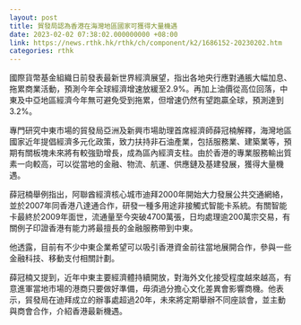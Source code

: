 ```yaml
---
layout: post
title: 貿發局認為香港在海灣地區國家可獲得大量機遇
date: 2023-02-02 07:38:02.000000000 +08:00
link: https://news.rthk.hk/rthk/ch/component/k2/1686152-20230202.htm
categories: rthk
---
```


國際貨幣基金組織日前發表最新世界經濟展望，指出各地央行應對通脹大幅加息、拖累商業活動，預測今年全球經濟增速放緩至2.9%。再加上油價從高位回落，中東及中亞地區經濟今年無可避免受到拖累，但增速仍然有望跑贏全球，預測達到3.2%。

專門研究中東市場的貿發局亞洲及新興市場助理首席經濟師薛冠楠解釋，海灣地區國家近年提倡經濟多元化政策，致力扶持非石油產業，包括服務業、建築業等，預期有關板塊未來將有較強勁增長，成為區內經濟支柱。由於香港的專業服務輸出質素一向較高，可以從當地的金融、物流、航運、供應鏈及基建發展，獲得大量機遇。

薛冠楠舉例指出，阿聯酋經濟核心城市迪拜2000年開始大力發展公共交通網絡，並於2007年同香港八達通合作，研發一種多用途非接觸式智能卡系統。有關智能卡最終於2009年面世，流通量至今突破4700萬張，日均處理逾200萬宗交易，有關例子印證香港有能力將最擅長的金融服務帶到中東。

他透露，目前有不少中東企業希望可以吸引香港資金前往當地展開合作，參與一些金融科技、移動支付相關計劃。

薛冠楠又提到，近年中東主要經濟體持續開放，對海外文化接受程度越來越高，有意進軍當地市場的港商只要做好準備，毋須過分擔心文化差異會影響商機。他表示，貿發局在迪拜成立的辦事處超過20年，未來將定期舉辦不同座談會，並主動與商會合作，介紹香港最新機遇。
